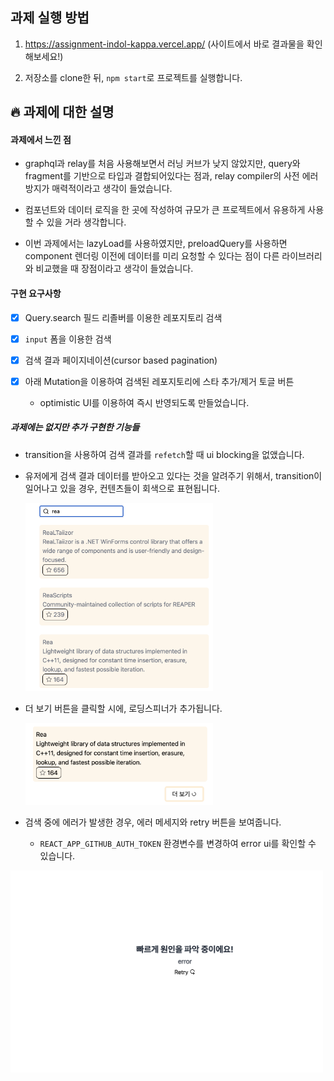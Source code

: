 ## 과제 실행 방법

1. https://assignment-indol-kappa.vercel.app/ (사이트에서 바로 결과물을 확인해보세요!)

2. 저장소를 clone한 뒤, `npm start`로 프로젝트를 실행합니다.

## 🔥 과제에 대한 설명

#### 과제에서 느낀 점

- graphql과 relay를 처음 사용해보면서 러닝 커브가 낮지 않았지만, query와 fragment를 기반으로 타입과 결합되어있다는 점과, relay compiler의 사전 에러 방지가 매력적이라고 생각이 들었습니다.

- 컴포넌트와 데이터 로직을 한 곳에 작성하여 규모가 큰 프로젝트에서 유용하게 사용할 수 있을 거라 생각합니다.

- 이번 과제에서는 lazyLoad를 사용하였지만, preloadQuery를 사용하면 component 렌더링 이전에 데이터를 미리 요청할 수 있다는 점이 다른 라이브러리와 비교했을 때 장점이라고 생각이 들었습니다.

#### 구현 요구사항

- [x] Query.search 필드 리졸버를 이용한 레포지토리 검색

- [x] `input` 폼을 이용한 검색
- [x] 검색 결과 페이지네이션(cursor based pagination)

- [x] 아래 Mutation을 이용하여 검색된 레포지토리에 스타 추가/제거 토글 버튼
  - optimistic UI를 이용하여 즉시 반영되도록 만들었습니다.

##### 과제에는 없지만 추가 구현한 기능들

- transition을 사용하여 검색 결과를 `refetch`할 때 ui blocking을 없앴습니다.

- 유저에게 검색 결과 데이터를 받아오고 있다는 것을 알려주기 위해서, transition이 일어나고 있을 경우, 컨텐츠들이 회색으로 표현됩니다.
  


  <img src='public/image.png' width='300'>

- 더 보기 버튼을 클릭할 시에, 로딩스피너가 추가됩니다.



  <img src='public/image-1.png' width='300'/>

- 검색 중에 에러가 발생한 경우, 에러 메세지와 retry 버튼을 보여줍니다.
  - `REACT_APP_GITHUB_AUTH_TOKEN` 환경변수를 변경하여 error ui를 확인할 수 있습니다.

<img src='public/image-2.png' width='500'>
